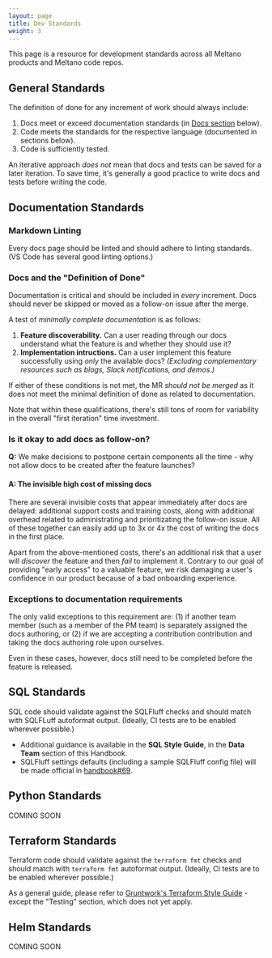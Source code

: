 ```yaml
---
layout: page
title: Dev Standards
weight: 3
---
```


This page is a resource for development standards across all Meltano products and Meltano code repos.

## General Standards

The definition of done for any increment of work should always include:

1. Docs meet or exceed documentation standards (in [Docs section](#documentation-standards) below).
2. Code meets the standards for the respective language (documented in sections below).
3. Code is sufficiently tested.

An iterative approach _does not_ mean that docs and tests can be saved for a later iteration. To save time, it's generally a good practice to write docs and tests before writing the code.

## Documentation Standards

### Markdown Linting

Every docs page should be linted and should adhere to linting standards. (VS Code has several good linting options.)

### Docs and the "Definition of Done"

Documentation is critical and should be included in _every_ increment. Docs should never be skipped or moved as a follow-on issue after the merge.

A test of _minimally complete documentation_ is as follows:

1. **Feature discoverability.** Can a user reading through our docs understand what the feature is and whether they should use it?
2. **Implementation intructions.** Can a user implement this feature successfully using _only_ the available docs? _(Excluding complementary resources such as blogs, Slack notifications, and demos.)_

If either of these conditions is not met, the MR _should not be merged_ as it does not meet the minimal definition of done as related to documentation.

Note that within these qualifications, there's still tons of room for variability in the overall "first iteration" time investment.

### Is it okay to add docs as follow-on?

**Q:** We make decisions to postpone certain components all the time - why not allow docs to be created after the feature launches?

#### A: The invisible high cost of missing docs

There are several invisible costs that appear immediately after docs are delayed: additional support costs and training costs, along with additional overhead related to administrating and prioritizating the follow-on issue. All of these together can easily add up to 3x or 4x the cost of writing the docs in the first place.

Apart from the above-mentioned costs, there's an additional risk that a user will _discover_ the feature and then _fail_ to implement it. Contrary to our goal of providing "early access" to a valuable feature, we risk damaging a user's confidence in our product because of a bad onboarding experience.

### Exceptions to documentation requirements

The only valid exceptions to this requirement are: (1) if another team member (such as a member of the PM team) is separately assigned the docs authoring, or (2) if we are accepting a contribution contribution and taking the docs authoring role upon ourselves.

Even in these cases, however, docs still need to be completed before the feature is released.

## SQL Standards

SQL code should validate against the SQLFluff checks and should match with SQLFLuff autoformat output. (Ideally, CI tests are to be enabled wherever possible.)

- Additional guidance is available in the **SQL Style Guide**, in the **Data Team** section of this Handbook.
- SQLFluff settings defaults (including a sample SQLFluff config file) will be made official in [handbook#69](https://gitlab.com/meltano/handbook/-/issues/69).

## Python Standards

COMING SOON

## Terraform Standards

Terraform code should validate against the `terraform fmt` checks and should match with `terraform fmt` autoformat output. (Ideally, CI tests are to be enabled wherever possible.)

As a general guide, please refer to [Gruntwork's Terraform Style Guide](https://docs.gruntwork.io/guides/style/terraform-style-guide/) - except the "Testing" section, which does not yet apply.

## Helm Standards

COMING SOON
